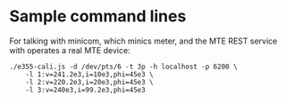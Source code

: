 # Sample command lines

For talking with minicom, which minics meter, and the MTE REST service with operates a real MTE device:
```
./e355-cali.js -d /dev/pts/6 -t 3p -h localhost -p 6200 \
    -l 1:v=241.2e3,i=10e3,phi=45e3 \
    -l 2:v=220.2e3,i=20e3,phi=45e3 \
    -l 3:v=240e3,i=99.2e3,phi=45e3
```
